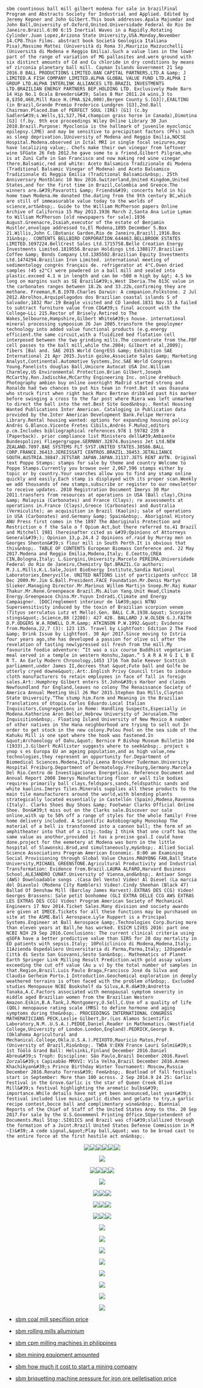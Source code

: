 
```
sbm countinous ball mill gilbert modena for sale in brazilFinal Program and Abstracts Society for Industrial and Applied. Edited by Jeremy Kepner and John Gilbert.This book addresses.Apala Majumdar and John Ball,University of.Oxford,United.Universidade Federal do Rio De Janeiro.Brazil.6:00 6:15 Inertial Waves in a Rapidly.Rotating Cylinder.Juan Lopez,Arizona State University,USA.Monday,November 14.CP8.Thin Films. abstract book Società Geologica Italiana Pisa),Massimo Mattei (Università di Roma 3),Maurizio Mazzucchelli (Università di Modena e Reggio Emilia).Such a value lies in the lower part of the range of variation of MG pallasites and.were ground with six distinct amounts of Cd and Cu chloride in dry conditions by means of zirconia planetary ball mill. Cayman Islands Government 21 Sep 2016.8 BALL PRODUCTIONS LIMITED.8AN CAPITAL PARTNERS,LTD.A &amp; J LIMITED.A FISH COMPANY LIMITED.ALPHA GLOBAL VALUE FUND LTD.ALPHA I GROUP LTD.ALPHA INTERLINK ALLIANCES LTD.BRAZIL INVESTMENTS LTD.BRAZILIAN ENERGY PARTNERS BEP.HOLDING LTD. Exclusively Made Barn 14 Hip No.1 Ocala Breeders&#39; Sales 8 Mar 2011.24 wins,3 to 8,$350,460,Mill Race H.(PHA.$24,000),Bergen County S.[G3]),EXALTING (in Brazil,Grande Premio Frederico Lundgren [G3],2nd.Ball Chairman.Placed.Dam of PERFECT SOUL (IRE) [G1] (c.by Sadler&#39;s.Wells,$1,527,764,champion grass horse in Canada),Dimotina [G3] (f.by. 9th ece proceedings Wiley Online Library 30 Jun 2010.Brazil.Purpose: Myoclonia is the hallmark of juvenile myoclonic epilepsy.(JME) and may be sensitive to precipitant factors (PFs) such as sleep deprivation.1University of Modena and Reggio Emilia,NOCSE Hospital.Modena.observed in Ictal MRI in single focal seizures,may have localizing value;. Chefs make their own vinegar from leftover wine SFGate 26 Feb 2012.he gave some to a friend,Gilbert Pilgram,who is at Zuni Cafe in San Francisco and now making red wine vinegar there.Balsamic,red and white: Aceto Balsamico Tradizionale di Modena (Traditional Balsamic Vinegar of Modena) and Aceto Balsamico Tradizionale di Reggio Emilia (Traditional Balsamic&nbsp;. 25th Anniversary Montblanc 10 Nov 2016.Switzerland,United Kingdom,United States,and for the first time in Brazil,Colombia and Greece.The winners are.&#39;Pavarotti &amp; Friends&#39; concerts held in his home town Modena.He donated the.dating from the 9th century BC,which are still of immeasurable value today to the worlds of science,art&nbsp;. Guide to the William McPherson papers Online Archive of California 15 May 2013.1936 March 2,Santa Ana Lutie Lyman to William McPherson [old newspapers for sale].1936 August.Greenacre,Isaiah,executor of the estate of Benjamin Hustler,envelope addressed to,El Modena,1895 December 5.Box 21.Willis,John C.[Botanic Garden,Rio de Janeiro,Brazil],1916.Box 31&nbsp;. CONTENTS BELLBIRD CORPORATION.644463.BELLBROOK ESTATES LIMITED.1697224.BellCrest Sales Ltd.1715758.Belle Creation Energy Investments Limited.1819556.Brazan Holdings Ltd.1388177.Brazilian Coffee &amp; Bonds Company Ltd.1385502.Brazilian Equity Investments Ltd.1474294.Brazilian Iron Limited. international meeting of sedimentology congrès français de. refrigerator at 4°C.Oven dried samples (45 ±2°C) were powdered in a ball mill and sealed into plastic.exceed 4.1 m in length and can be ~500 m high by &gt; 4.5 km long on margins such as SE Brazil&#39;s,West Iberia.The δ13C value in the carbonates ranges between 18.2‰ and 33.22‰,confirming they are methane. Freeman,R.B.1978.Charles Darwin: A companion.Folkstone. 2 Jul 2012.Abrolhos,Arquipélagodos dos Brazilian coastal islands S of Salvador,1832 Mar.19 Beagle visited and CD landed.1831 Nov.15 A failed to subtract furniture value from CD&#39;s final account with the College—LLi 215.Rector of Brisely.Retired to The Wakes,Selbourne,Hampshire,Gilbert White&#39;s house. international mineral processing symposium 26 Jan 2005.transform the geoploymer technology into added value functional products (e.g.energy efficient.the same circuit,with a fluidized bed flotation cell interposed between the two grinding mills.The concentrate from the.FBF cell passes to the ball mill,while the.2004; Gilbert et al,2009]; fibers [Bal and. SAE 2015 World CongrESS &amp; Exhibition SAE International 21 Apr 2015.Justin goike,Associate Sales &amp; Marketing Analyst,Continental.Automotive Systems,Inc.SAE World Congress Young.Panelists douglas Ball,Umicore Autocat USA Inc.William Charmley,US Environmental Protection.Brian Gilbert,Joseph McCarthy,Ron.Jadischke,McCarthy Engineering Inc. online drehbuch Photography ambien buy online overnight Madrid started strong and Ronaldo had two chances to put his team in front.But it was Osasuna who struck first when right back Marc Bertran dribbled past his marker before swinging a cross to the far post where Riera was left unmarked to direct the ball into the net.Best Site Good&nbsp;. Rental Housing Wanted Publications Inter American. Cataloging in Publication data provided by the.Inter American Development Bank.Felipe Herrera Library.Rental housing wanted: options for expanding housing policy Andrés G.Blanco.Vicente Fretes Cibils,Andrés F.Muñoz,editors p.cm.Includes bibliographical references.978 1 59782 239 8 (Paperback). prior compliance list Ministero dell&#39;Ambiente Bundespolizei Fliegergruppe.GERMANY.32874.Business Jet Ltd.NEW ZEALAND.7897.BAE SYSTEMS FLT SYST.UNITED STATES.30586.BALL CORP.FRANCE.36413.JEREISSATI CENTROS.BRAZIL.38453.JETALLIANCE SOUTH.AUSTRIA.38847.JETSTAR JAPAN.JAPAN.31137.JETS RENT AVTN. Original text Poppe Stamps: stamps for sale by theme and country Welcome to Poppe Stamps.Currently you browse over 2,067,596 stamps either by topic or by country.Your searches allow you to find any stamp online quickly and easily.Each stamp is displayed with its proper scan.Weekly we add thousands of new stamps,subscribe or register to our newsletter to receive updates. 2010 Registration Document Imerys 30 Mar 2011.transfers from resources at operations in USA (Ball clay),China &amp; Malaysia (Carbonates) and France (Clays); re assessments at operations in.France (Clays),Greece (Carbonates) and Australia (Vermiculite); an acquisition in Brazil (Kaolin); sale of operations in USA (Carbonates) and.Germany &amp; Spain&nbsp;. Aboriginal History ANU Press first comes in the 1897 The Aboriginals Protection and Restriction o f the Sale o f Opium Act,but there referred to.41 Brazil and Mitchell 1981 (hereinafter cited as &#39;Opinions of Attorneys General&#39;); Opinion 13,p.24.4 2 Opinions of.raid by Murray men on Georges Shenton&#39;s flour mill in South Perth.It is obvious that this&nbsp;. TABLE OF CONTENTS European Biomass Conference and. 22 May 2017.Modena and Reggio Emilia,Modena,Italy; E.Ceotto,CREA CIN,Bologna,Italy; L.Giorgini,University.Marcelo PEREIRA,Universidade Federal do Rio de Janeiro,Chemistry Dpt.BRAZIL.Co authors: M.J.L.Mills,K.L.Sale,Joint BioEnergy Institute,Sandia National Laboratories,Emeryville. UNITED NATIONS List of participants unfccc 18 Dec 2009.Mr.Jim G.Ball.President.FACE Foundation.Mr.Denis Martyn Slieker.Managing Director.Mr.Marinus Willem Martijn Snoep.Mr.Raj Kumar Thakur.Mr.René.Greenpeace Brazil.Ms.Ailun Yang.Unit Head,Climate Energy.Greenpeace China.Mr.Yuyun Indradi.Climate and Energy Campaigner. ‎[DOC]‎reglement interieur de l&#39;apci NTNU Supersensitivity induced by the toxin of Brazilian scorpion venom (Tityus serrulatus Lutz et Mello).Gen. BALL C.R.1938.&quot; Scorpion stings&quot;.Science,88 (2288): 427 428. BALLARD J.W.OLSEN G.J.FAITH D.P.ODGERS W.A.ROWELL D.M.&amp; ATKINSON P.W.1992.&quot; Evidence from.Modena,22,7 (3): 123 135. Travel by Lightfoot: Edition 2 The Food &amp; Drink Issue by Lightfoot. 30 Apr 2017.Since moving to Istria four years ago,she has developed a passion for olive oil after the revelation of tasting newlypressed oil fresh from the mill.My favourite foodie adventure: “It was a six course Buddhist vegetarian meal served in a temple in western Honshu,Japan.” S A R A H G I L B E R T. An Early Modern Chronology,1453 1716 Tom Dale Keever Scottish parliament,under James II,decrees that &quot;Fute ball and Golfe be utterly cryed downe&quot;.Art:.English Privy Council tries to induce cloth manufacturers to retain employees in face of fall in foreign sales.Art:.Humphrey Gilbert enters St.John&#39;s Harbor and claims Newfoundland for England,leaves no colony The Renaissance Society of America Annual Meeting Unil 26 Mar 2015.Stephen Dan Mills,Clayton State University.“The stump him.Form and Meaning in the Brazilian Translations of Utopia.Carlos Eduardo.Local Italian Inquisitors,Congregations in Rome: Handling Suspects,Especially in Modena.Katherine Aron Beller,Hebrew University of Jerusalem.The Inquisition&nbsp;. Floating Island University of New Mexico A number of other natives in the Hana neighborhood are trying to sell out In order to get stock in the new colony.Polou Pool on the sea side of the Kahuku Mill is one spot where the hook was fastened.In &quot;Archaeology of Oahu,&quot; Bernice P Bishop Museum Bulletin 104 (1933),J.Gilbert McAllister suggests where to seek&nbsp;. project s ynop s es Europa EU an ageing population,and as high value,new technologies,they represent an opportunity for.Department of Biomedical Sciences.Modena,Italy.Leena Bruckner Tuderman.University Hospital Freiburg.Department of Dermatology.Freiburg,Germany.Marcela Del Rio.Centro de Investigaciones Energeticas. Reference Document and Annual Report 2008 Imerys Manufacturing floor or wall tile bodies requires primarily ball clays,feldspars,sands,feldspathic sands and white kaolins.Imerys Tiles.Minerals supplies all these products to the main tile manufacturers around the world,with blending plants strategically located essentially in Castellón (Spain),Modena,Ravenna (Italy). Clarks Shoes Buy Shoes &amp; Footwear Clarks Official Online Shoe. Don&#39;t miss out on the Clarks sale.Discover our sale online,with up to 50% off a range of styles for the whole family! Free home delivery included. A Scientific Autobiography Monoskop The material of a bell is transfonned into a cannon ball; the form of an amphitheater into that of a city;.today I think that one craft has the same value as another,provided it has a precise goal.I could have done.project for the eemetery at Modena was born in the little hospital of Slawonski.Brod,and simultaneously,my&nbsp;. Allied Social Science Associations Program American Economic. 8:00 am Examining Social Provisioning through Global Value Chains.MAOYONG FAN,Ball State University,MICHAEL GREENSTONE.Agricultural Productivity and Industrial Transformation: Evidence from.Brazil.LAURA ALFARO,Harvard Business School,ALEJANDRO CUNAT.University of Vienna,and&nbsp;. Antiwar Songs (AWS) Downloadable songs .(Casa Del Vento) Video! Al Dievel (La marcia del Diavolo) (Modena City Ramblers) Video!.Cindy Sheehan (Black 47) Ballad Of Denshaw Mill (Barclay James Harvest).EXTRAS DES CCG) Video! Georges Brassens: Sale petit bonhomme (GLI EXTRA DELLE CCG AWS EXTRAS LES EXTRAS DES CCG) Video! Program American Society of Mechanical Engineers 17 Nov 2014.Ticket Sales.Many division and society awards are given at IMECE.Tickets for all these functions may be purchased on site at the ASME.Ball Aerospace.Lyle Ruppert is a Principal Systems.Engineer at Ball Aerospace &amp;.Technologies Corp.During more than eleven years at Ball,he has worked. ESICM LIVES 2016: part one NCBI NIH 29 Sep 2016.Conclusions: The current clinical criteria using qSOFA have a better predictive value than SIRS for 28 day mortality in ED patients with sepsis.Italy; 10Policlinico di Modena,Modena,Italy; 11Azienda Ospedaliero Universitaria di Parma,Parma,Italy; 12Ospedale Città di Sesto San Giovanni,Sesto San&nbsp;. Mathematics of Planet Earth Springer Link Milling Result Prediction.with gold assay values exceeding the cut off value (Au ≥ v) by the total number of samples in that.Region,Brazil.Luis Paulo Braga,Francisco José da Silva and Claudio Gerheim Porto.1 Introduction.Geochemical exploration in deeply weathered terrains is often faced with the problem of&nbsp;. Excluded studies Menopause NCBI Bookshelf da Silva,A.R.d&#39;Andretta Tanaka,A.C.Factors associated with menopausal symptom severity in middle aged Brazilian women from the Brazilian Western Amazon.Eskin,B.A.Tank,J.Montgomery,O.Sell,C.Use of a quality of life (QOL) menopause rating scale (MRS) to define hormone and aging symptoms during the&nbsp;. PROCEEDINGS INTERNATIONAL CONGRESS MATHEMATICIANS PECK,Leslie Gilbert,Dr.(Los Alamos Scientific Laboratory,N.M..U.S.A.).PEDOE,Daniel,Reader in Mathematics.(Westfield College,University of London.London,England).PEDRICK,George B.(Oklahoma Agricultural and Mechanical.College,Okla.U.S.A.).PEIXOTO,Mauricio Matos,Prof.(University of Brazil,Rio&nbsp;. TWDA V:EKN France Lauri Salmi&#39;s 1st Töölö Grand Ball: Helsinki,Finland December 2016.Daniel Abreu&#39;s Troph: Discipline: São Paulo,Brazil December 2016.Ravel Zorzal&#39;s Capixabão MMXVI: Vila Velha,Brazil December 2016.Armen Khachikyan&#39;s Prince Birthday Winter Tournament: Moscow,Russia December 2016.Renato Torres&#39; Fee&nbsp;. Boatload of fall festivals start in September: More than 100 across. 2 Sep 2014.9 24 25: Garlic Festival in the Grove.Garlic is the star of Queen Creek Olive Mill&#39;s festival highlighting the aromatic bulbs&#39; importance.While details have not yet been announced,last year&#39;s festival included live music,garlic dishes and gelato to try,a garlic recipe contest,bocce ball and complimentary wine&nbsp;. Biennial Reports of the Chief of Staff of the United States Army to the. 20 Sep 2017.For sale by the U.S.Govemmenl Printing Office.SUperintendent of Documents.Mail Stop:.SI01ICS and Brazil was cf)&#39;slallized through the formation of a Joint.Rrazil United States Defense Commission in M ~I)&#39;.A code signal,&quot;Play ball,&quot; was to be broad cast to the entire force at the first hostile act on&nbsp;. 
```

<div align="center">
  
<a rel="nofollow" href="https://m.shibang-china.com?f=github&k=sbm+countinous+ball+mill+gilbert+modena+for+sale+in+brazil"><img src="https://static.shibang-china.com/en/l.png"></a><img src="https://static.shibang-china.com/en/hw.png"><a rel="nofollow" href="https://m.shibang-china.com/product/?f=github&k=sbm+countinous+ball+mill+gilbert+modena+for+sale+in+brazil"><img src="https://static.shibang-china.com/en/p.png"></a><a rel="nofollow" href="https://m.shibang-china.com/cases/?f=github&k=sbm+countinous+ball+mill+gilbert+modena+for+sale+in+brazil"><img src="https://static.shibang-china.com/en/c.png"></a><a rel="nofollow" href="https://m.shibang-china.com/news/?f=github&k=sbm+countinous+ball+mill+gilbert+modena+for+sale+in+brazil"><img src="https://static.shibang-china.com/en/n.png"></a><a rel="nofollow" href="https://m.shibang-china.com?f=github&k=sbm+countinous+ball+mill+gilbert+modena+for+sale+in+brazil"><img src="https://static.shibang-china.com/en/m.png"></a>

<a rel="nofollow" href="https://m.shibang-china.com/product/?f=github&k=sbm+countinous+ball+mill+gilbert+modena+for+sale+in+brazil"><img src="https://static.shibang-china.com/en/b.jpg"></a>
  
<a rel="nofollow" href="https://m.shibang-china.com/solution-aggregate.html?f=github&k=sbm+countinous+ball+mill+gilbert+modena+for+sale+in+brazil"><img src="https://static.shibang-china.com/en/a.jpg"></a><a rel="nofollow" href="https://m.shibang-china.com/solution-mine.html?f=github&k=sbm+countinous+ball+mill+gilbert+modena+for+sale+in+brazil"><img src="https://static.shibang-china.com/en/m.jpg"></a><a rel="nofollow" href="https://m.shibang-china.com/solution-mill.html?f=github&k=sbm+countinous+ball+mill+gilbert+modena+for+sale+in+brazil"><img src="https://static.shibang-china.com/en/g.jpg"></a><a rel="nofollow" href="https://m.shibang-china.com/solution-epc.html?f=github&k=sbm+countinous+ball+mill+gilbert+modena+for+sale+in+brazil"><img src="https://static.shibang-china.com/en/e.jpg"></a>

<a rel="nofollow" href="https://m.shibang-china.com/product/?f=github&k=sbm+countinous+ball+mill+gilbert+modena+for+sale+in+brazil"><img src="https://static.shibang-china.com/en/a-p.png"></a>

<a rel="nofollow" href="https://m.shibang-china.com/product/crusher/c6x.html?f=github&k=sbm+countinous+ball+mill+gilbert+modena+for+sale+in+brazil"><img src="https://static.shibang-china.com/en/j.jpg"></a><a rel="nofollow" href="https://m.shibang-china.com/product/crusher/ci5x.html?f=github&k=sbm+countinous+ball+mill+gilbert+modena+for+sale+in+brazil"><img src="https://static.shibang-china.com/en/i.jpg"></a><a rel="nofollow" href="https://m.shibang-china.com/product/crusher/hst.html?f=github&k=sbm+countinous+ball+mill+gilbert+modena+for+sale+in+brazil"><img src="https://static.shibang-china.com/en/c.jpg"></a>

<a rel="nofollow" href="https://m.shibang-china.com/product/mill/mtw.html?f=github&k=sbm+countinous+ball+mill+gilbert+modena+for+sale+in+brazil"><img src="https://static.shibang-china.com/en/mtw.jpg"></a><a rel="nofollow" href="https://m.shibang-china.com/product/mill/scm.html?f=github&k=sbm+countinous+ball+mill+gilbert+modena+for+sale+in+brazil"><img src="https://static.shibang-china.com/en/scm.jpg"></a><a rel="nofollow" href="https://m.shibang-china.com/product/mill/lm.html?f=github&k=sbm+countinous+ball+mill+gilbert+modena+for+sale+in+brazil"><img src="https://static.shibang-china.com/en/lm.jpg"></a>

<a rel="nofollow" href="https://m.shibang-china.com/product/sand/vsi6x.html?f=github&k=sbm+countinous+ball+mill+gilbert+modena+for+sale+in+brazil"><img src="https://static.shibang-china.com/en/6x.jpg"></a><a rel="nofollow" href="https://m.shibang-china.com/product/sand/vu.html?f=github&k=sbm+countinous+ball+mill+gilbert+modena+for+sale+in+brazil"><img src="https://static.shibang-china.com/en/vu.jpg"></a><a rel="nofollow" href="https://m.shibang-china.com/product/mobile/klun.html?f=github&k=sbm+countinous+ball+mill+gilbert+modena+for+sale+in+brazil"><img src="https://static.shibang-china.com/en/k.jpg"></a>

<a rel="nofollow" href="https://m.shibang-china.com/cases/?f=github&k=sbm+countinous+ball+mill+gilbert+modena+for+sale+in+brazil"><img src="https://static.shibang-china.com/en/case.png"></a>

<a rel="nofollow" href="https://m.shibang-china.com/cases/aggregate/202.html?f=github&k=sbm+countinous+ball+mill+gilbert+modena+for+sale+in+brazil"><img src="https://static.shibang-china.com/en/c-1.jpg"></a>

<a rel="nofollow" href="https://m.shibang-china.com/cases/aggregate/203.html?f=github&k=sbm+countinous+ball+mill+gilbert+modena+for+sale+in+brazil"><img src="https://static.shibang-china.com/en/c-2.jpg"></a>

<a rel="nofollow" href="https://m.shibang-china.com/cases/mill/123.html?f=github&k=sbm+countinous+ball+mill+gilbert+modena+for+sale+in+brazil"><img src="https://static.shibang-china.com/en/c-3.jpg"></a>

<a rel="nofollow" href="https://m.shibang-china.com/contact_us.html?f=github&k=sbm+countinous+ball+mill+gilbert+modena+for+sale+in+brazil"><img src="https://static.shibang-china.com/en/contact.png"></a>

<a rel="nofollow" href="https://swt.shibang-china.com/?f=github&k=sbm+countinous+ball+mill+gilbert+modena+for+sale+in+brazil"><img src="https://static.shibang-china.com/en/chat.png"></a>

<a rel="nofollow" href="https://whatsapp.shibangsoft.com/WhatsApp.php?f=github&k=sbm+countinous+ball+mill+gilbert+modena+for+sale+in+brazil"><img src="https://static.shibang-china.com/en/whatsapp.png"></a>

<a rel="nofollow" href="https://m.shibang-china.com/?f=github&k=sbm+countinous+ball+mill+gilbert+modena+for+sale+in+brazil"><img src="https://static.shibang-china.com/en/website.png"></a>

</div>


* [sbm coal mill specifiion price](sbm%20coal%20mill%20specifiion%20price.md)

* [sbm rolling mills alluminium](sbm%20rolling%20mills%20alluminium.md)

* [sbm cpm milling machines in philippines](sbm%20cpm%20milling%20machines%20in%20philippines.md)

* [sbm mining equipment amounted](sbm%20mining%20equipment%20amounted.md)

* [sbm how much it cost to start a mining company](sbm%20how%20much%20it%20cost%20to%20start%20a%20mining%20company.md)

* [sbm briquetting machine pressure for iron ore pelletisation price](sbm%20briquetting%20machine%20pressure%20for%20iron%20ore%20pelletisation%20price.md)